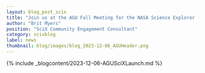 ```yaml
---
layout: blog_post_scix
title: "Join us at the AGU Fall Meeting for the NASA Science Explorer (SciX) Launch"
author: "Brit Myers"
position: "SciX Community Engagement Consultant"
category: scixblog
label: news
thumbnail: blog/images/blog_2023-12-06_AGUHeader.png
---
```


{% include _blogcontent/2023-12-06-AGUSciXLaunch.md %}